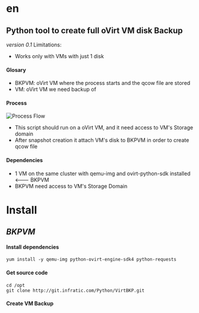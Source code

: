# en
## Python tool to create full oVirt VM disk Backup

*version 0.1*
Limitations:
- Works only with VMs with just 1 disk

#### Glosary
- BKPVM: oVirt VM where the process starts and the qcow file are stored
- VM: oVirt VM we need backup of

#### Process
![Process Flow](http://git.infratic.com/Python/VirtBKP/raw/master/process_flow.jpg)
- This script should run on a oVirt VM, and it need access to VM's Storage domain
- After snapshot creation it attach VM's disk to BKPVM in order to create qcow file 

#### Dependencies
- 1 VM on the same cluster with qemu-img and ovirt-python-sdk installed <--- BKPVM
- BKPVM need access to VM's Storage Domain

# Install

## *BKPVM*

#### Install dependencies
```
yum install -y qemu-img python-ovirt-engine-sdk4 python-requests
```
#### Get source code
```
cd /opt
git clone http://git.infratic.com/Python/VirtBKP.git
```

#### Create VM Backup